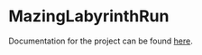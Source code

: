 # MazingLabyrinthRun

Documentation for the project can be found [here](https://kockataepich.github.io/MazingLabyrinthRun/).
